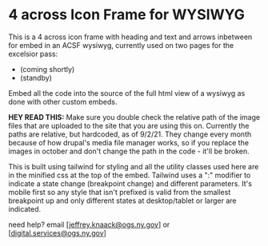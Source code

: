# 4 across Icon Frame for WYSIWYG

This is a 4 across icon frame with heading and text and arrows inbetween for embed in an ACSF wysiwyg, currently used on two pages for the excelsior pass:
- (coming shortly)
- (standby)

Embed all the code into the source of the full html view of a wysiwyg as done with other custom embeds.

**HEY READ THIS:** Make sure you double check the relative path of the image files that are uploaded to the site that you are using this on. Currently the paths are relative, but hardcoded, as of 9/2/21. They change every month because of how drupal's media file manager works, so if you replace the images in october and don't change the path in the code - it'll be broken. 

This is built using tailwind for styling and all the utility classes used here are in the minified css at the top of the embed. Tailwind uses a ":" modifier to indicate a state change (breakpoint change) and different parameters. It's mobile first so any style that isn't prefixed is valid from the smallest breakpoint up and only different states at desktop/tablet or larger are indicated.

need help? email [jeffrey.knaack@ogs.ny.gov] or [digital.services@ogs.ny.gov]
